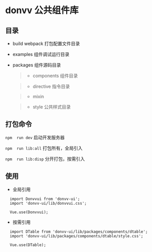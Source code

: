 # donvv 公共组件库

## 目录

- build  webpack 打包配置文件目录
- examples  组件调试运行目录
- packages  组件源码目录
  > - components 组件目录

  > - directive 指令目录

  > - mixin

  > - style 公共样式目录

## 打包命令

`npm  run dev`  启动开发服务器

`npm  run lib:all`  打包所有，全局引入

`npm  run lib:disp`  分开打包，按需引入


## 使用

- 全局引用

```
  import Donvvui from 'donvv-ui';
  import 'donvv-ui/lib/donvvui.css';

  Vue.use(Donvvui);
```

- 按需引用

```
  import DTable from 'donvv-ui/lib/packages/components/dtable';
  import 'donvv-ui/lib/packages/components/dtable/style.css';

  Vue.use(DTable);
```
